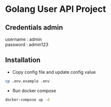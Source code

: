 # Golang User API Project

## Credentials admin

username : admin\
password : admin123

## Installation

- Copy config file and update config value

```bash
cp .env.example .env
```

- Run docker compose

```bash
docker-compose up -d
```
